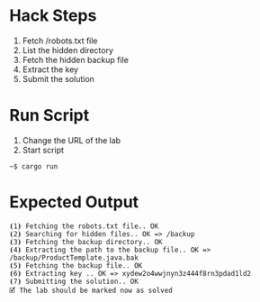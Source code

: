 # Hack Steps

1. Fetch /robots.txt file
2. List the hidden directory
3. Fetch the hidden backup file
4. Extract the key
5. Submit the solution

# Run Script

1. Change the URL of the lab
2. Start script

```
~$ cargo run
```

# Expected Output

```
⦗1⦘ Fetching the robots.txt file.. OK
⦗2⦘ Searching for hidden files.. OK => /backup
⦗3⦘ Fetching the backup directory.. OK
⦗4⦘ Extracting the path to the backup file.. OK => /backup/ProductTemplate.java.bak
⦗5⦘ Fetching the backup file.. OK
⦗6⦘ Extracting key .. OK => xydew2o4wwjnyn3z444f8rn3pdad1ld2
⦗7⦘ Submitting the solution.. OK
🗹 The lab should be marked now as solved
```
